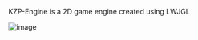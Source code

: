 KZP-Engine is a 2D game engine created using LWJGL

![image](https://github.com/KarimZoPr0/Kzp-Engine/assets/58335539/1d7d8262-59c3-451e-85f0-753e41f508cb)
